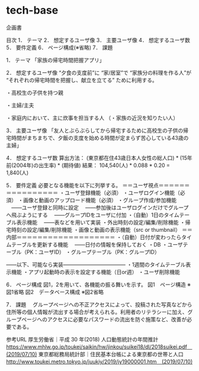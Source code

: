 # tech-base
企画書

目次
1．	テーマ
2．	想定するユーザ像
3．	主要ユーザ像
4．	想定するユーザ数
5．	要件定義
6．	ページ構成(※省略)
7．	課題


1．	テーマ
「家族の帰宅時間把握アプリ」

2．	想定するユーザ像
“夕食の支度前”に “家/居室”で “家族分の料理を作る人”が
“それぞれの帰宅時間を把握し、献立を立てる” ために利用する。

・高校生の子供を持つ親

・主婦/主夫

・家庭内において、主に炊事を担当する人
（・家族の近況を知りたい人）

3．	主要ユーザ像
「友人とぶらぶらしてから帰宅するために高校生の子供の帰宅時間がまちまちで、夕飯の支度を始める時間が定まらず苦心している43歳の主婦」

4．	想定するユーザ数
算出方法：
(東京都在住43歳日本人女性の総人口) * (15年前(2004年)の出生率) * (期待値)
結果：
104,540(人) * 0.088 * 0.20 = 1,840(人)

5．	要件定義
必要となる機能を以下に列挙する。
	＝＝ユーザ視点＝＝＝＝＝＝＝＝＝＝＝＝＝＝＝＝
	・ユーザ登録機能（必須）
・ユーザログイン機能（必須）
・画像と動画のアップロード機能（必須）
・グループ作成/参加機能
　――ユーザ登録と同時に設定
　――参加後はユーザログインだけでグループへ飛ぶようにする
　――グループIDをユーザに付加
・（自動）1日のタイムテーブル表示機能
　――表などを用いて実装
・外出時刻の設定/編集/削除機能
・帰宅時刻の設定/編集/削除機能
・画像と動画の表示機能（src or thumbnail）
＝＝内部＝＝＝＝＝＝＝＝＝＝＝＝＝＝＝＝＝＝＝
・（自動）日付が変わったらタイムテーブルを更新する機能
　――日付の情報を保持しておく
・DB
・ユーザテーブル（PK：ユーザID）
・グループテーブル（PK：グループID）

――以下、可能なら実装――――――――――――
・1週間のタイムテーブル表示機能
・アプリ起動時の表示を設定する機能（日or週）
・ユーザ削除機能

6．	ページ構成
図1，2を用いて、各機能の振る舞いを示す。
図1　ページ構造
※図1省略
図2　データベース構成
※図2省略

7．	課題
　グループページへの不正アクセスによって、投稿された写真などから住所等の個人情報が流出する場合が考えられる。利用者のリテラシーに加え、グループページへのアクセスに必要なパスワードの流出を防ぐ施策など、改善が必要である。

参考URL
厚生労働省｜平成 30 年(2018) 人口動態統計の年間推計
https://www.mhlw.go.jp/toukei/saikin/hw/jinkou/suikei18/dl/2018suikei.pdf　(2019/07/10)
東京都総務局統計部｜住民基本台帳による東京都の世帯と人口
http://www.toukei.metro.tokyo.jp/juukiy/2019/jy19000001.htm　(2019/07/10)
